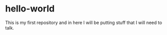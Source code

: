 # hello-world
This is my first repository and in here I will be putting stuff that I will need to talk.
